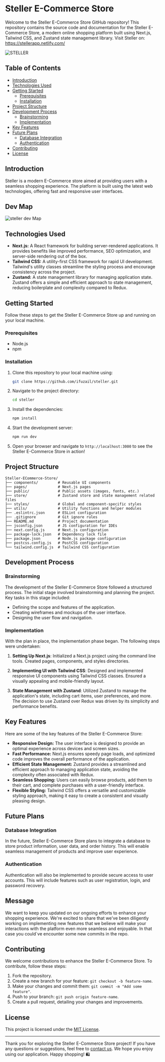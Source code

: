 # Steller E-Commerce Store

Welcome to the Steller E-Commerce Store GitHub repository! This repository contains the source code and documentation for the Steller E-Commerce Store, a modern online shopping platform built using Next.js, Tailwind CSS, and Zustand state management library.
Visit Steller on: https://stellerapp.netlify.com/

![STELLER](https://github.com/ifuzail/steller/assets/135622982/2dd3eb41-9776-4c0c-a298-5587b73838dd)


## Table of Contents

- [Introduction](#introduction)
- [Technologies Used](#technologies-used)
- [Getting Started](#getting-started)
  - [Prerequisites](#prerequisites)
  - [Installation](#installation)
- [Project Structure](#project-structure)
- [Development Process](#development-process)
  - [Brainstorming](#brainstorming)
  - [Implementation](#implementation)
- [Key Features](#key-features)
- [Future Plans](#future-plans)
  - [Database Integration](#database-integration)
  - [Authentication](#authentication)
- [Contributing](#contributing)
- [License](#license)

## Introduction

Steller is a modern E-Commerce store aimed at providing users with a seamless shopping experience. The platform is built using the latest web technologies, offering fast and responsive user interfaces.

## Dev Map
![steller dev Map](https://github.com/ifuzail/steller/assets/135622982/aee75e1e-5f8d-4613-85cb-d48f41da860c)

## Technologies Used

- **Next.js:** A React framework for building server-rendered applications. It provides benefits like improved performance, SEO optimization, and server-side rendering out of the box.
- **Tailwind CSS:** A utility-first CSS framework for rapid UI development. Tailwind's utility classes streamline the styling process and encourage consistency across the project.
- **Zustand:** A state management library for managing application state. Zustand offers a simple and efficient approach to state management, reducing boilerplate and complexity compared to Redux.

## Getting Started

Follow these steps to get the Steller E-Commerce Store up and running on your local machine.

### Prerequisites

- Node.js
- npm

### Installation

1. Clone this repository to your local machine using:

   ```bash
   git clone https://github.com/ifuzail/steller.git
   ```

2. Navigate to the project directory:

   ```bash
   cd steller
   ```

3. Install the dependencies:

   ```bash
   npm install
   ```

4. Start the development server:

   ```bash
   npm run dev
   ```

5. Open your browser and navigate to `http://localhost:3000` to see the Steller E-Commerce Store in action!

## Project Structure
```
Steller-ECommerce-Store/
├── components/         # Reusable UI components
├── pages/              # Next.js pages
├── public/             # Public assets (images, fonts, etc.)
├── store/              # Zustand store and state management related files
├── styles/             # Global and component-specific styles
├── utils/              # Utility functions and helper modules
├── .eslintrc.json      # ESLint configuration
├── .gitignore          # Git ignore rules
├── README.md           # Project documentation
├── jsconfig.json       # JS configuration for IDEs
├── next.config.js      # Next.js configuration
├── package-lock.json   # Dependency lock file
├── package.json        # Node.js package configuration
├── postcss.config.js   # PostCSS configuration
└── tailwind.config.js  # Tailwind CSS configuration
```



## Development Process

### Brainstorming

The development of the Steller E-Commerce Store followed a structured process. The initial stage involved brainstorming and planning the project. Key tasks in this stage included:

- Defining the scope and features of the application.
- Creating wireframes and mockups of the user interface.
- Designing the user flow and navigation.

### Implementation

With the plan in place, the implementation phase began. The following steps were undertaken:

1. **Setting Up Next.js**: Initialized a Next.js project using the command line tools. Created pages, components, and styles directories.

2. **Implementing UI with Tailwind CSS**: Designed and implemented responsive UI components using Tailwind CSS classes. Ensured a visually appealing and mobile-friendly layout.

3. **State Management with Zustand**: Utilized Zustand to manage the application's state, including cart items, user preferences, and more. The decision to use Zustand over Redux was driven by its simplicity and performance benefits.

## Key Features

Here are some of the key features of the Steller E-Commerce Store:

- **Responsive Design:** The user interface is designed to provide an optimal experience across devices and screen sizes.
- **Fast Performance:** Next.js ensures speedy page loads, and optimized code improves the overall performance of the application.
- **Efficient State Management:** Zustand provides a streamlined and efficient approach to managing application state, avoiding the complexity often associated with Redux.
- **Seamless Shopping:** Users can easily browse products, add them to their cart, and complete purchases with a user-friendly interface.
- **Flexible Styling:** Tailwind CSS offers a versatile and customizable styling approach, making it easy to create a consistent and visually pleasing design.

## Future Plans

### Database Integration

In the future, Steller E-Commerce Store plans to integrate a database to store product information, user data, and order history. This will enable seamless management of products and improve user experience.

### Authentication

Authentication will also be implemented to provide secure access to user accounts. This will include features such as user registration, login, and password recovery.

## Message 
We want to keep you updated on our ongoing efforts to enhance your shopping experience. We're excited to share that we've been diligently working on implementing new features that we believe will make your interactions with the platform even more seamless and enjoyable.
In that case you could`ve encounter some new commits in the repo.

## Contributing

We welcome contributions to enhance the Steller E-Commerce Store. To contribute, follow these steps:

1. Fork the repository.
2. Create a new branch for your feature: `git checkout -b feature-name`.
3. Make your changes and commit them: `git commit -m "Add some feature"`.
4. Push to your branch: `git push origin feature-name`.
5. Create a pull request, detailing your changes and improvements.

## License

This project is licensed under the [MIT License](link_to_license_file).

---

Thank you for exploring the Steller E-Commerce Store project! If you have any questions or suggestions, feel free to [contact us](mailto:ifuzail1234@gmail.com). We hope you enjoy using our application. Happy shopping! 🛍️
